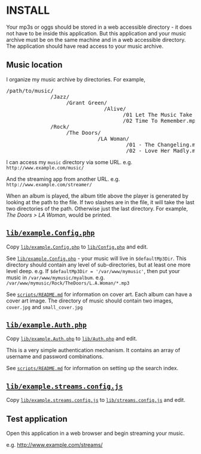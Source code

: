 INSTALL
=======

Your mp3s or oggs should be stored in a web accessible directory - it does
not have to be inside this application. But this application and your music
archive must be on the same machine and in a web accessible directory. 
The application should have read access to your music archive.

Music location
--------------

I organize my music archive by directories. For example,

<pre>
/path/to/music/
              /Jazz/
                   /Grant Green/
                               /Alive/
                                     /01 Let The Music Take Your Mind.mp3
                                     /02 Time To Remember.mp3
              /Rock/
                   /The Doors/
                             /LA Woman/
                                      /01 - The Changeling.mp3
                                      /02 - Love Her Madly.mp3
</pre>

I can access my `music` directory via some URL. e.g. `http://www.example.com/music/`

And the streaming app from another URL. e.g. `http://www.example.com/streamer/`

When an album is played, the album title above the player is generated by looking at the path to the
file. If two slashes are in the file, it will take the last two directories of the path. Otherwise
just the last directory. For example, *The Doors > LA Woman*, would be printed.


[`lib/example.Config.php`](lib/example.Config.php)
--------------------------------------------------
Copy [`lib/example.Config.php`](lib/example.Config.php) to [`lib/Config.php`](lib/Config.php) and edit.

See [`lib/example.Config.php`](lib/example.Config.php) - your music will live in `$defaultMp3Dir`. This directory
should contain any level of sub-directories, but at least one more level deep. 
e.g. If `$defaultMp3Dir = '/var/www/mymusic'`, then put your music in `/var/www/mymusic/myalbum`. 
e.g. `/var/www/mymusic/Rock/TheDoors/L.A.Woman/*.mp3`

See [`scripts/README.md`](scripts/README.md) for information on cover art. Each album can have a cover
art image. The directory of music should contain two images,
`cover.jpg` and `small_cover.jpg`


[`lib/example.Auth.php`](lib/example.Auth.php)
----------------------------------------------
Copy [`lib/example.Auth.php`](lib/example.Auth.php) to [`lib/Auth.php`](lib/Auth.php) and edit.

This is a very simple authentication mechanism. It contains an array of username and password combinations.

See [`scripts/README.md`](scripts/README.md) for information on setting up the search index.


[`lib/example.streams.config.js`](lib/example.streams.config.js)
----------------------------------------------------------------
Copy [`lib/example.streams.config.js`](lib/example.streams.config.js) to [`lib/streams.config.js`](lib/streams.config.js) and edit.


Test application
----------------

Open this application in a web browser and begin streaming your music.

e.g. http://www.example.com/streams/
